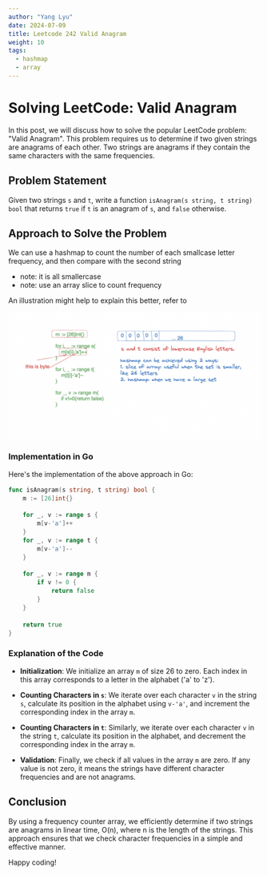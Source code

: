 ```yaml
---
author: "Yang Lyu"
date: 2024-07-09
title: Leetcode 242 Valid Anagram
weight: 10
tags:
  - hashmap
  - array
---
```

# Solving LeetCode: Valid Anagram

In this post, we will discuss how to solve the popular LeetCode problem: "Valid Anagram". This problem requires us to determine if two given strings are anagrams of each other. Two strings are anagrams if they contain the same characters with the same frequencies.

## Problem Statement

Given two strings `s` and `t`, write a function `isAnagram(s string, t string) bool` that returns `true` if `t` is an anagram of `s`, and `false` otherwise.

## Approach to Solve the Problem

We can use a hashmap to count the number of each smallcase letter frequency, and then compare with the second string
- note: it is all smallercase 
- note: use an array slice to count frequency

An illustration might help to explain this better, refer to 

![here](./static/242.png)

### Implementation in Go

Here's the implementation of the above approach in Go:

```go
func isAnagram(s string, t string) bool {
    m := [26]int{}

    for _, v := range s {
        m[v-'a']++
    }
    for _, v := range t {
        m[v-'a']--
    }

    for _, v := range m {
        if v != 0 {
            return false
        }
    }

    return true
}
```

### Explanation of the Code

- **Initialization**: We initialize an array `m` of size 26 to zero. Each index in this array corresponds to a letter in the alphabet ('a' to 'z').

- **Counting Characters in `s`**: We iterate over each character `v` in the string `s`, calculate its position in the alphabet using `v-'a'`, and increment the corresponding index in the array `m`.

- **Counting Characters in `t`**: Similarly, we iterate over each character `v` in the string `t`, calculate its position in the alphabet, and decrement the corresponding index in the array `m`.

- **Validation**: Finally, we check if all values in the array `m` are zero. If any value is not zero, it means the strings have different character frequencies and are not anagrams.

## Conclusion

By using a frequency counter array, we efficiently determine if two strings are anagrams in linear time, O(n), where n is the length of the strings. This approach ensures that we check character frequencies in a simple and effective manner.

Happy coding!

